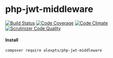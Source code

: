 # php-jwt-middleware


[![Build Status](https://travis-ci.org/alexpts/php-jwt-middleware.svg?branch=master)](https://travis-ci.org/alexpts/php-jwt-middleware)
[![Code Coverage](https://scrutinizer-ci.com/g/alexpts/php-jwt-middleware/badges/coverage.png?b=master)](https://scrutinizer-ci.com/g/alexpts/php-jwt-middleware/?branch=master)
[![Code Climate](https://codeclimate.com/github/alexpts/php-jwt-middleware/badges/gpa.svg)](https://codeclimate.com/github/alexpts/php-jwt-middleware)
[![Scrutinizer Code Quality](https://scrutinizer-ci.com/g/alexpts/php-jwt-middleware/badges/quality-score.png?b=master)](https://scrutinizer-ci.com/g/alexpts/php-jwt-middleware/?branch=master)


#### Install
```composer require alexpts/php-jwt-middleware```

